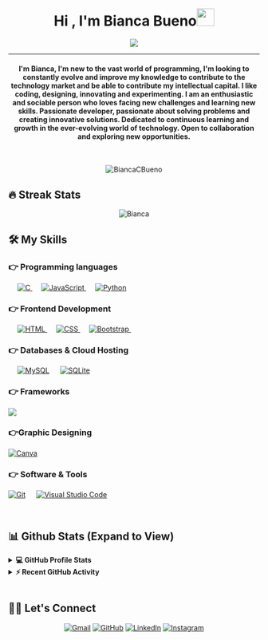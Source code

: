 <h1 align="center">Hi , I'm Bianca Bueno<img src="https://media.giphy.com/media/hvRJCLFzcasrR4ia7z/giphy.gif" width="35"></h1>
<p align="center">
 <a href="https://github.com/DenverCoder1/readme-typing-svg"><img src="https://readme-typing-svg.herokuapp.com?lines=Full-Stack+Web+Developer;Always%20learning%20new%20things&center=true&width=500&height=50&font=georgia"></a>
</p>
<hr/>
<h4 align="center">I'm Bianca, I'm new to the vast world of programming, I'm looking to constantly evolve and improve my knowledge to contribute to the technology market and be able to contribute my intellectual capital.
I like coding, designing, innovating and experimenting. I am an enthusiastic and sociable person who loves facing new challenges and learning new skills. Passionate developer, passionate about solving problems and creating innovative solutions. Dedicated to continuous learning and growth in the ever-evolving world of technology. Open to collaboration and exploring new opportunities.</h4>
<br>
<p align="center"> <img src="https://komarev.com/ghpvc/?username=BiancaCBueno&label=Bianca's%20Profile%20Views%20&color=dc143c&style=plastic" alt="BiancaCBueno" /> </p>

## 🔥 Streak Stats

<p align="center"><img align="center" src="https://github-readme-streak-stats.herokuapp.com/?user=BiancaCBueno&theme=algolia" alt="Bianca" /></p>

## 🛠️ My Skills

### 👉 Programming languages

<p align="left"> 
  &emsp; 
  <a href="https://www.cprogramming.com/" target="_blank"> 
    <img alt="C" src="https://img.shields.io/badge/C%20-%232370ED.svg?logo=c&logoColor=white">
  </a> 
  &emsp;
  <a href="https://developer.mozilla.org/en-US/docs/Web/JavaScript" target="_blank"> 
     <img alt="JavaScript" src="https://img.shields.io/badge/JavaScript%20-%23F7DF1E.svg?logo=javascript&logoColor=black">
   </a>
  &emsp;
   <a href="https://www.python.org" target="_blank">
    <img alt="Python" src="https://img.shields.io/badge/Python%20-%2314354C.svg?logo=python&logoColor=white">
  </a>
</p>

### 👉 Frontend Development

<p align="left"> 
  &emsp; 
  <a href="https://www.w3.org/html/" target="_blank"> 
   <img alt="HTML" src="https://img.shields.io/badge/HTML5%20-%23E34F26.svg?logo=html5&logoColor=white">
  </a>   
  &emsp;
  <a href="https://www.w3schools.com/css/" target="_blank">
    <img alt="CSS" src="https://img.shields.io/badge/CSS%20-%231572B6.svg?logo=css3&logoColor=white">
  </a> 
   &emsp;
  <a href="https://getbootstrap.com" target="_blank"> 
    <img alt="Bootstrap" src="https://img.shields.io/badge/Bootstrap-%23563D7C.svg?style=flat&logo=bootstrap&logoColor=white"/>
  </a>
&emsp; 
</p>

### 👉 Databases & Cloud Hosting

<p align="left">
  &emsp;
    <a href="https://www.mysql.com/"><img alt="MySQL" src="https://img.shields.io/badge/MySQL-00000F?style=flat&logo=mysql&logoColor=white"></a>
  &emsp;
    <a href="https://www.sqlite.org/"><img alt="SQLite" src ="https://img.shields.io/badge/SQLite-07405E?style=flat&logo=sqlite&logoColor=white"/></a>
  &emsp;
</p>

### 👉 Frameworks
<p align="left">
 <a href="https://github.com/DenverCoder1/readme-typing-svg"><img src="https://readme-typing-svg.herokuapp.com?lines=Im+Progress;&center=true&width=200&height=30&font=georgia"></a>
</p>


### 👉Graphic Designing
  <a href="#">
  	<img alt="Canva" src="https://img.shields.io/badge/Canva-%2300C4CC.svg?style=flat&logo=Canva&logoColor=white"/>
  </a>
 </p>

### 👉 Software & Tools

<p>
    <a href="#"><img alt="Git" src="https://img.shields.io/badge/Git%20-%23F05033.svg?logo=git&logoColor=white"></a>
&emsp;
    <a href="#"><img alt="Visual Studio Code" src="https://img.shields.io/badge/Visual%20Studio%20Code-0078d7.svg?logo=visual-studio-code&logoColor=white"></a>
  &emsp;
</p>

<br/>

## 📊 Github Stats (Expand to View)

<details> 
  <summary><b>💻 GitHub Profile Stats</b></summary>
  <br/>
  <p align="center">
    <a href="https://github.com/BiancaCBueno"><img align="center" src="https://github-readme-stats.vercel.app/api?username=BiancaCBueno&show_icons=true&locale=en&theme=algolia" alt="BiancaCBueno" height="192px"/></a>
	</p>
	<p  align="center">
	  <img src="https://github-readme-stats.vercel.app/api/top-langs?username=BiancaCBueno&show_icons=true&locale=en&layout=compact&theme=algolia" alt="BiancaCBueno" height="192px"/>
	</p>
  <br/>
  <b>Note:</b> Top languages is only a metric of the languages my public code consists of and doesn't reflect experience or skill level.
  </p>
</details>

<details>
  <summary><b>⚡ Recent GitHub Activity</b></summary>
  <br/>
	<a href="https://github.com/BiancaCBueno"><img alt="Bianca's Activity Graph" src="https://github-readme-activity-graph.vercel.app/graph?username=BiancaCBueno&custom_title=Bianca%20Bueno's%20Contribution%20Graph&theme=react-dark" /></a>
  <br/>

</details>

<br/>

## 🙋‍♀️ Let's Connect

<p align="center">
	<a href="mailto:bcbbueno13@gmail.com"><img src="https://img.icons8.com/bubbles/50/000000/gmail.png" alt="Gmail"/></a>
	<a href="https://github.com/BiancaCBueno"><img src="https://img.icons8.com/bubbles/50/000000/github.png" alt="GitHub"/></a>
	<a href="https://www.linkedin.com/in/biancacbueno/"><img src="https://img.icons8.com/bubbles/50/000000/linkedin.png" alt="LinkedIn"/></a>
	<a href="https://instagram.com/saturn_bueno"><img src="https://img.icons8.com/bubbles/50/000000/instagram.png" alt="Instagram"/></a>
	
</p>

<!--img align="right" alt="Coding" width="450" src="https://camo.githubusercontent.com/6607041227d81f650340ff070cc2843518acad359b57e5bb054a9fb7127aa041/68747470733a2f2f63646e2e6472696262626c652e636f6d2f75736572732f323634363432332f73637265656e73686f74732f353530373139362f636f6d70757465722e676966" data-canonical-src="https://cdn.dribbble.com/users/2646423/screenshots/5507196/computer.gif" style="max-width:100%;"/-->

